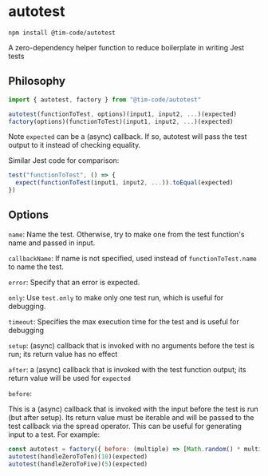 # autotest

```
npm install @tim-code/autotest
```

A zero-dependency helper function to reduce boilerplate in writing Jest tests

## Philosophy

```js
import { autotest, factory } from "@tim-code/autotest"

autotest(functionToTest, options)(input1, input2, ...)(expected)
factory(options)(functionToTest)(input1, input2, ...)(expected)
```

Note `expected` can be a (async) callback. If so, autotest will pass the test output to it instead of checking equality.

Similar Jest code for comparison:

```js
test("functionToTest", () => {
  expect(functionToTest(input1, input2, ...)).toEqual(expected)
})
```

## Options

`name`: Name the test. Otherwise, try to make one from the test function's name and passed in input.

`callbackName`: If name is not specified, used instead of `functionToTest.name` to name the test.

`error`: Specify that an error is expected.

`only`: Use `test.only` to make only one test run, which is useful for debugging.

`timeout`: Specifies the max execution time for the test and is useful for debugging

`setup`: (async) callback that is invoked with no arguments before the test is run; its return value has no effect

`after`: a (async) callback that is invoked with the test function output; its return value will be used for `expected`

`before`:

This is a (async) callback that is invoked with the input before the test is run (but after setup). Its return value must be iterable and will be passed to the test callback via the spread operator. This can be useful for generating input to a test. For example:

```js
const autotest = factory({ before: (multiple) => [Math.random() * multiple] })
autotest(handleZeroToTen)(10)(expected)
autotest(handleZeroToFive)(5)(expected)
```
